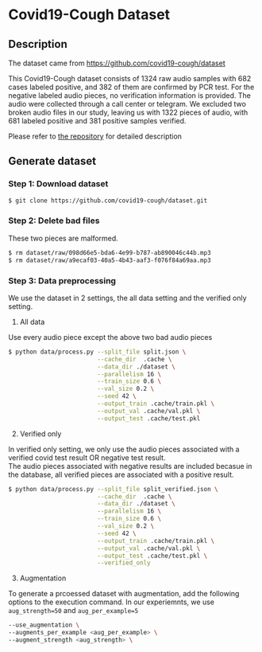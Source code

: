 # Covid19-Cough Dataset

## Description
The dataset came from https://github.com/covid19-cough/dataset

This Covid19-Cough dataset consists of 1324 raw audio samples with 682 cases labeled positive, and 382 of them are confirmed by PCR test. For the negative labeled audio pieces, no verification information is provided. The audio were collected through a call center or telegram. We excluded two broken audio files in our study, leaving us with 1322 pieces of audio, with 681 labeled positive and 381 positive samples verified.

Please refer to [the repository](https://github.com/covid19-cough/dataset) for detailed description

## Generate dataset
### Step 1: Download dataset
```bash
$ git clone https://github.com/covid19-cough/dataset.git
```

### Step 2: Delete bad files

These two pieces are malformed.
```bash
$ rm dataset/raw/098d66e5-bda6-4e99-b787-ab890046c44b.mp3
$ rm dataset/raw/a9ecaf03-40a5-4b43-aaf3-f076f84a69aa.mp3
```

### Step 3: Data preprocessing

We use the dataset in 2 settings, the all data setting and the verified only setting.

1. All data

Use every audio piece except the above two bad audio pieces
```bash
$ python data/process.py --split_file split.json \
                         --cache_dir  .cache \
                         --data_dir ./dataset \
                         --parallelism 16 \
                         --train_size 0.6 \
                         --val_size 0.2 \
                         --seed 42 \
                         --output_train .cache/train.pkl \
                         --output_val .cache/val.pkl \
                         --output_test .cache/test.pkl
```

2. Verified only

In verified only setting, we only use the audio pieces associated with a verified
covid test result OR negative test result. \
The audio pieces associated with negative results are included becasue
in the database, all verified pieces are associated with a positive result.
```bash
$ python data/process.py --split_file split_verified.json \
                         --cache_dir  .cache \
                         --data_dir ./dataset \
                         --parallelism 16 \
                         --train_size 0.6 \
                         --val_size 0.2 \
                         --seed 42 \
                         --output_train .cache/train.pkl \
                         --output_val .cache/val.pkl \
                         --output_test .cache/test.pkl \
                         --verified_only
```

3. Augmentation

To generate a prcoessed dataset with augmentation, add the following options to the execution command.
In our experiemnts, we use `aug_strength=50` and `aug_per_example=5`
```bash
--use_augmentation \
--augments_per_example <aug_per_example> \
--augment_strength <aug_strength> \
```
